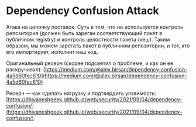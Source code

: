# Dependency Confusion Attack

Атака на цепочку поставок. Суть в том, что не используется контроль репозитория (должен быть зареган соответствующий покет в публичном registry) и контроль целостности пакета (хеш). Таким образом, мы можем зарегать пакет в публичном репозитории, и тот, кто его импортирует, исполнит наш код.

Оригинальный ресерч (скорее подсветил о проблеме, и как он ее раскручивал): [https://medium.com/@alex.birsan/dependency-confusion-4a5d60fec610](https://medium.com/@alex.birsan/dependency-confusion-4a5d60fec610)

Ресерч — как сделать нагрузку и подтвердить уязвимость: [https://dhiyaneshgeek.github.io/web/security/2021/09/04/dependency-confusion/](https://dhiyaneshgeek.github.io/web/security/2021/09/04/dependency-confusion/)
